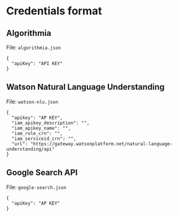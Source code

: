 # Credentials format

## Algorithmia

File: `algorithmia.json`

```
{
  "apiKey": "API KEY"
}
```

## Watson Natural Language Understanding

File: `watson-nlu.json`

```
{
  "apikey": "AP KEY",
  "iam_apikey_description": "",
  "iam_apikey_name": "",
  "iam_role_crn": "",
  "iam_serviceid_crn": "",
  "url": "https://gateway.watsonplatform.net/natural-language-understanding/api"
}
```

## Google Search API

File: `google-search.json`

```
{
  "apiKey": "AP KEY"
}
```